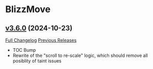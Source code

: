 # BlizzMove

## [v3.6.0](https://github.com/Kiatra/BlizzMove/tree/v3.6.0) (2024-10-23)
[Full Changelog](https://github.com/Kiatra/BlizzMove/compare/v3.5.43...v3.6.0) [Previous Releases](https://github.com/Kiatra/BlizzMove/releases)

- TOC Bump  
- Rewrite of the "scroll to re-scale" logic, which should remove all posiblity of taint issues  

